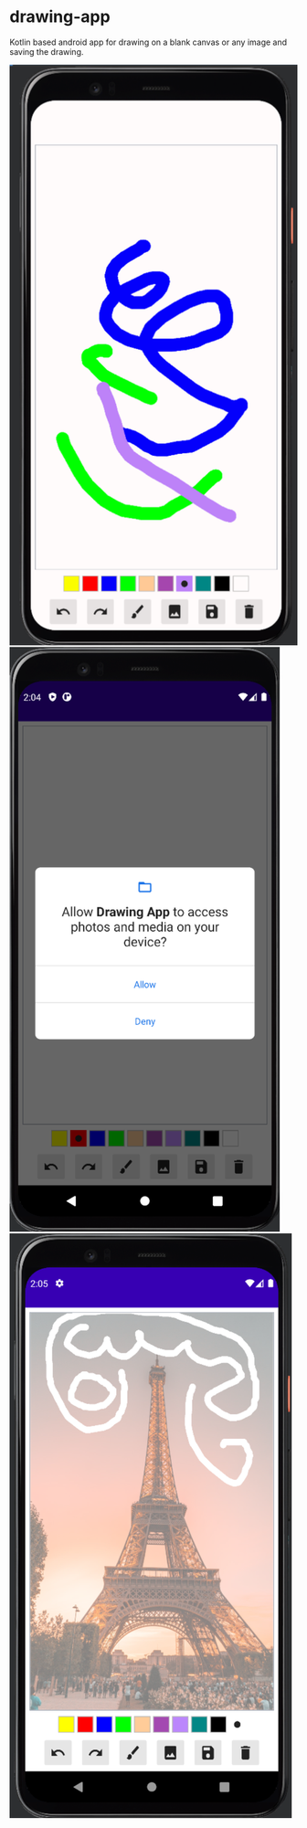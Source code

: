 # drawing-app
Kotlin based android app for drawing on a blank canvas or any image and saving the drawing.

![Screenshot1](Screenshot_1.png)
![Screenshot2](Screenshot_2.png)
![Screenshot3](Screenshot_3.png)

